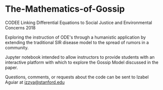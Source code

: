 # The-Mathematics-of-Gossip
CODEE Linking Differential Equations to Social Justice and Environmental Concerns 2018

Exploring the instruction of ODE's through a humanistic application by extending the traditional SIR disease model to the spread of rumors in a community. 

Jupyter notebook intended to allow instructors to provide students with an interactive platform with which to explore the Gossip Model discussed in the paper. 

Questions, comments, or requests about the code can be sent to Izabel Aguiar at izzya@stanford.edu



